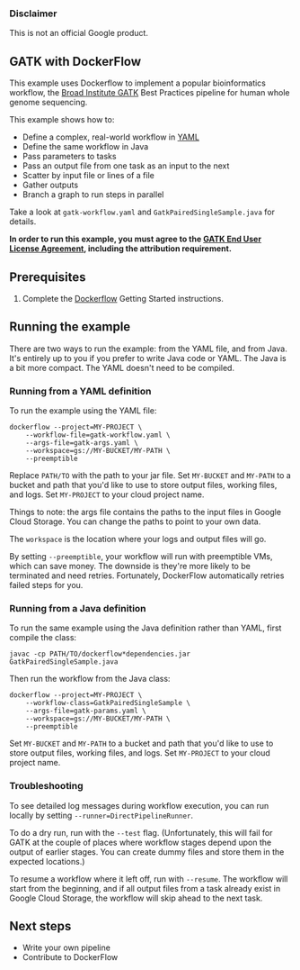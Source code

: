### Disclaimer

This is not an official Google product.

## GATK with DockerFlow

This example uses Dockerflow to implement a popular bioinformatics workflow, the
[Broad Institute GATK](http://broadinstitute.org/gatk) Best Practices pipeline for human whole
genome sequencing.

This example shows how to:

* Define a complex, real-world workflow in [YAML](http://yaml.org)
* Define the same workflow in Java
* Pass parameters to tasks
* Pass an output file from one task as an input to the next
* Scatter by input file or lines of a file
* Gather outputs
* Branch a graph to run steps in parallel

Take a look at `gatk-workflow.yaml` and `GatkPairedSingleSample.java` for details.

**In order to run this example, you must agree to the [GATK End User License Agreement](https://software.broadinstitute.org/gatk/download/licensing), including the attribution requirement.**

## Prerequisites

1. Complete the [Dockerflow](/googlegenomics/dockerflow) Getting Started instructions.

## Running the example

There are two ways to run the example: from the YAML file, and from Java. It's entirely up to you
if you prefer to write Java code or YAML. The Java is a bit more compact. The YAML doesn't need to be
compiled.

### Running from a YAML definition

To run the example using the YAML file:

	dockerflow --project=MY-PROJECT \
	    --workflow-file=gatk-workflow.yaml \
	    --args-file=gatk-args.yaml \
	    --workspace=gs://MY-BUCKET/MY-PATH \
	    --preemptible

Replace `PATH/TO` with the path to your jar file.
Set `MY-BUCKET` and `MY-PATH` to a bucket and path that you'd like to use to store output
files, working files, and logs. Set `MY-PROJECT` to your cloud project name.

Things to note: the args file contains the paths to the input files in Google Cloud Storage. You
can change the paths to point to your own data.

The `workspace` is the location where your logs and output files will go.

By setting `--preemptible`, your workflow will run with preemptible VMs, which can save money.
The downside is they're more likely to be terminated and need retries. Fortunately, DockerFlow
automatically retries failed steps for you.

### Running from a Java definition

To run the same example using the Java definition rather than YAML, first compile the class:

	javac -cp PATH/TO/dockerflow*dependencies.jar GatkPairedSingleSample.java

Then run the workflow from the Java class:

	dockerflow --project=MY-PROJECT \
	    --workflow-class=GatkPairedSingleSample \
	    --args-file=gatk-params.yaml \
	    --workspace=gs://MY-BUCKET/MY-PATH \
	    --preemptible

Set `MY-BUCKET` and `MY-PATH` to a bucket and path that you'd like to use to store output
files, working files, and logs. Set `MY-PROJECT` to your cloud project name.

### Troubleshooting

To see detailed log messages during workflow execution, you can run locally by setting
`--runner=DirectPipelineRunner`.

To do a dry run, run with the `--test` flag. (Unfortunately, this will fail for GATK at the couple
of places where workflow stages depend upon the output of earlier stages. You can create dummy
files and store them in the expected locations.)

To resume a workflow where it left off, run with `--resume`. The workflow will start from the
beginning, and if all output files from a task already exist in Google Cloud Storage, the workflow
will skip ahead to the next task.

## Next steps

* Write your own pipeline
* Contribute to DockerFlow
